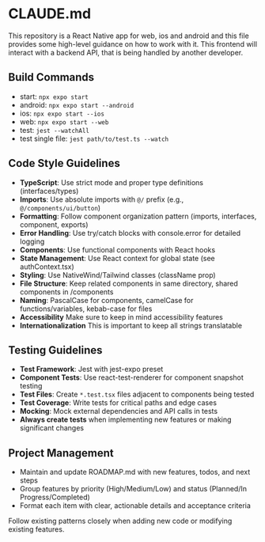 # CLAUDE.md

This repository is a React Native app for web, ios and android  and this file provides some high-level guidance on how to work with it.
This frontend will interact with a backend API, that is being handled by another developer.
## Build Commands
- start: `npx expo start`
- android: `npx expo start --android`
- ios: `npx expo start --ios`
- web: `npx expo start --web`
- test: `jest --watchAll`
- test single file: `jest path/to/test.ts --watch`

## Code Style Guidelines
- **TypeScript**: Use strict mode and proper type definitions (interfaces/types)
- **Imports**: Use absolute imports with `@/` prefix (e.g., `@/components/ui/button`)
- **Formatting**: Follow component organization pattern (imports, interfaces, component, exports)
- **Error Handling**: Use try/catch blocks with console.error for detailed logging
- **Components**: Use functional components with React hooks
- **State Management**: Use React context for global state (see authContext.tsx)
- **Styling**: Use NativeWind/Tailwind classes (className prop)
- **File Structure**: Keep related components in same directory, shared components in /components
- **Naming**: PascalCase for components, camelCase for functions/variables, kebab-case for files
- **Accessibility** Make sure to keep in mind accessibility features
- **Internationalization** This is important to keep all strings translatable

## Testing Guidelines
- **Test Framework**: Jest with jest-expo preset
- **Component Tests**: Use react-test-renderer for component snapshot testing
- **Test Files**: Create `*.test.tsx` files adjacent to components being tested
- **Test Coverage**: Write tests for critical paths and edge cases
- **Mocking**: Mock external dependencies and API calls in tests
- **Always create tests** when implementing new features or making significant changes

## Project Management
- Maintain and update ROADMAP.md with new features, todos, and next steps
- Group features by priority (High/Medium/Low) and status (Planned/In Progress/Completed)
- Format each item with clear, actionable details and acceptance criteria

Follow existing patterns closely when adding new code or modifying existing features.
